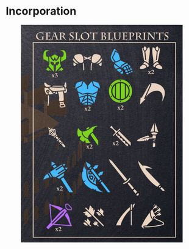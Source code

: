 # Incorporation

<figure><img src="../../.gitbook/assets/image (1).png" alt=""><figcaption></figcaption></figure>

